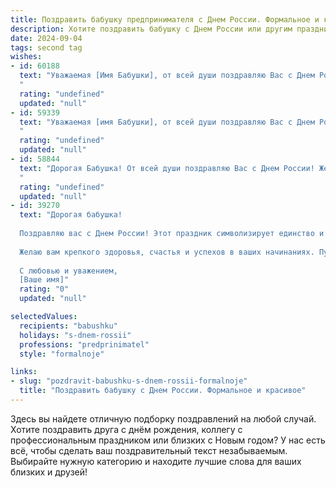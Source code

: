 ```yaml
---
title: Поздравить бабушку предпринимателя с Днем России. Формальное и красивое
description: Хотите поздравить бабушку с Днем России или другим праздником? Наш ИИ создаст незабываемое поздравление, а вы обязательно выделитесь среди других.  
date: 2024-09-04
tags: second tag
wishes:
- id: 60188
  text: "Уважаемая [Имя Бабушки], от всей души поздравляю Вас с Днем России! Желаю Вам крепкого здоровья, благополучия и процветания. Пусть Ваше предприятие будет успешным, а жизнь – наполнена радостью и счастьем!
  "
  rating: "undefined"
  updated: "null"
- id: 59339
  text: "Уважаемая [имя Бабушки], от всей души поздравляю Вас с Днем России! Желаю Вам крепкого здоровья, благополучия и успехов в Ваших предпринимательских начинаниях. Пусть этот праздник наполнит Вас радостью, гордостью за нашу страну и вдохновением на новые свершения!
  "
  rating: "undefined"
  updated: "null"
- id: 58844
  text: "Дорогая Бабушка! От всей души поздравляю Вас с Днем России! Желаю Вам крепкого здоровья, благополучия и дальнейших успехов в Вашем предпринимательском деле. Пусть этот праздник подарит Вам радость, мир и новые возможности.
  "
  rating: "undefined"
  updated: "null"
- id: 39270
  text: "Дорогая бабушка!
  
  Поздравляю вас с Днем России! Этот праздник символизирует единство и гордость за нашу страну, а также за ту силу и старательность, которые вы проявляете в своей деятельности. Ваш талант и упорство как предпринимателя вдохновляют всех нас.
  
  Желаю вам крепкого здоровья, счастья и успехов в ваших начинаниях. Пусть ваши идеи воплощаются в жизнь, а каждый день приносит радость и удовлетворение от сделанного.
  
  С любовью и уважением,
  [Ваше имя]"
  rating: "0"
  updated: "null"

selectedValues:
  recipients: "babushku"
  holidays: "s-dnem-rossii"
  professions: "predprinimatel"
  style: "formalnoje"

links:
- slug: "pozdravit-babushku-s-dnem-rossii-formalnoje"
  title: "Поздравить бабушку с Днем России. Формальное и красивое"
---
```


Здесь вы найдете отличную подборку поздравлений на любой случай. 
Хотите поздравить друга с днём рождения, коллегу с профессиональным праздником или близких с Новым годом? У нас есть всё, чтобы сделать ваш поздравительный текст незабываемым. Выбирайте нужную категорию и находите лучшие слова для ваших близких и друзей!
